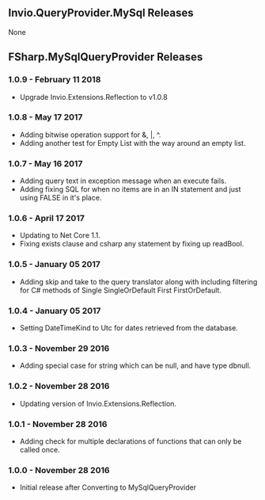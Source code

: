## Invio.QueryProvider.MySql Releases

None

## FSharp.MySqlQueryProvider Releases

### 1.0.9 - February 11 2018
* Upgrade Invio.Extensions.Reflection to v1.0.8

### 1.0.8 - May 17 2017
* Adding bitwise operation support for &, |, ^.
* Adding another test for Empty List with the way around an empty list.

### 1.0.7 - May 16 2017
* Adding query text in exception message when an execute fails.
* Adding fixing SQL for when no items are in an IN statement and just using FALSE in it's place.

### 1.0.6 - April 17 2017
* Updating to Net Core 1.1.
* Fixing exists clause and csharp any statement by fixing up readBool.

### 1.0.5 - January 05 2017
* Adding skip and take to the query translator along with including filtering for C# methods of Single SingleOrDefault First FirstOrDefault.

### 1.0.4 - January 05 2017
* Setting DateTimeKind to Utc for dates retrieved from the database.

### 1.0.3 - November 29 2016
* Adding special case for string which can be null, and have type dbnull.

### 1.0.2 - November 28 2016
* Updating version of Invio.Extensions.Reflection.

### 1.0.1 - November 28 2016
* Adding check for multiple declarations of functions that can only be called once.

### 1.0.0 - November 28 2016
* Initial release after Converting to MySqlQueryProvider
